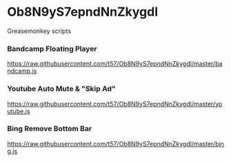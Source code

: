 # Ob8N9yS7epndNnZkygdl
Greasemonkey scripts

### Bandcamp Floating Player
https://raw.githubusercontent.com/t57/Ob8N9yS7epndNnZkygdl/master/bandcamp.js

### Youtube Auto Mute & "Skip Ad"
https://raw.githubusercontent.com/t57/Ob8N9yS7epndNnZkygdl/master/youtube.js

### Bing Remove Bottom Bar
https://raw.githubusercontent.com/t57/Ob8N9yS7epndNnZkygdl/master/bing.js
